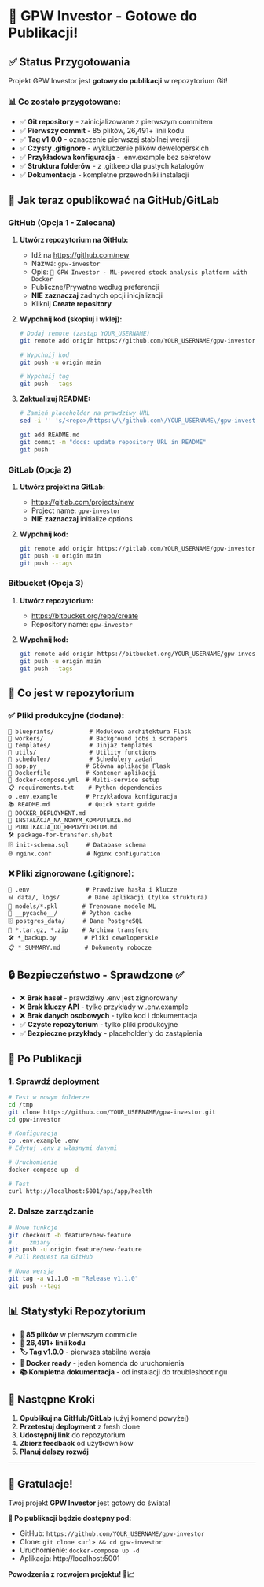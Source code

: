 # 🎉 GPW Investor - Gotowe do Publikacji!

## ✅ Status Przygotowania

Projekt GPW Investor jest **gotowy do publikacji** w repozytorium Git! 

### 📊 Co zostało przygotowane:
- ✅ **Git repository** - zainicjalizowane z pierwszym commitem
- ✅ **Pierwszy commit** - 85 plików, 26,491+ linii kodu
- ✅ **Tag v1.0.0** - oznaczenie pierwszej stabilnej wersji
- ✅ **Czysty .gitignore** - wykluczenie plików deweloperskich
- ✅ **Przykładowa konfiguracja** - .env.example bez sekretów
- ✅ **Struktura folderów** - z .gitkeep dla pustych katalogów
- ✅ **Dokumentacja** - kompletne przewodniki instalacji

## 🚀 Jak teraz opublikować na GitHub/GitLab

### GitHub (Opcja 1 - Zalecana)

1. **Utwórz repozytorium na GitHub:**
   - Idź na https://github.com/new
   - Nazwa: `gpw-investor` 
   - Opis: `🚀 GPW Investor - ML-powered stock analysis platform with Docker`
   - Publiczne/Prywatne według preferencji
   - **NIE zaznaczaj** żadnych opcji inicjalizacji
   - Kliknij **Create repository**

2. **Wypchnij kod (skopiuj i wklej):**
   ```bash
   # Dodaj remote (zastąp YOUR_USERNAME)
   git remote add origin https://github.com/YOUR_USERNAME/gpw-investor.git
   
   # Wypchnij kod
   git push -u origin main
   
   # Wypchnij tag
   git push --tags
   ```

3. **Zaktualizuj README:**
   ```bash
   # Zamień placeholder na prawdziwy URL
   sed -i '' 's/<repo>/https:\/\/github.com\/YOUR_USERNAME\/gpw-investor.git/g' README.md
   
   git add README.md
   git commit -m "docs: update repository URL in README"
   git push
   ```

### GitLab (Opcja 2)

1. **Utwórz projekt na GitLab:**
   - https://gitlab.com/projects/new
   - Project name: `gpw-investor`
   - **NIE zaznaczaj** initialize options

2. **Wypchnij kod:**
   ```bash
   git remote add origin https://gitlab.com/YOUR_USERNAME/gpw-investor.git
   git push -u origin main
   git push --tags
   ```

### Bitbucket (Opcja 3)

1. **Utwórz repozytorium:**
   - https://bitbucket.org/repo/create
   - Repository name: `gpw-investor`

2. **Wypchnij kod:**
   ```bash
   git remote add origin https://bitbucket.org/YOUR_USERNAME/gpw-investor.git
   git push -u origin main
   git push --tags
   ```

## 📁 Co jest w repozytorium

### ✅ Pliki produkcyjne (dodane):
```
📁 blueprints/          # Modułowa architektura Flask
📁 workers/             # Background jobs i scrapers
📁 templates/           # Jinja2 templates
📁 utils/               # Utility functions
📁 scheduler/           # Schedulery zadań
🐍 app.py              # Główna aplikacja Flask
🐳 Dockerfile          # Kontener aplikacji
🔧 docker-compose.yml  # Multi-service setup
📋 requirements.txt    # Python dependencies
⚙️ .env.example        # Przykładowa konfiguracja
📚 README.md           # Quick start guide
📖 DOCKER_DEPLOYMENT.md
📖 INSTALACJA_NA_NOWYM_KOMPUTERZE.md
📖 PUBLIKACJA_DO_REPOZYTORIUM.md
🛠️ package-for-transfer.sh/bat
🗄️ init-schema.sql     # Database schema
🌐 nginx.conf          # Nginx configuration
```

### ❌ Pliki zignorowane (.gitignore):
```
🔐 .env                # Prawdziwe hasła i klucze
📊 data/, logs/        # Dane aplikacji (tylko struktura)
🤖 models/*.pkl       # Trenowane modele ML
🐍 __pycache__/       # Python cache
🗄️ postgres_data/     # Dane PostgreSQL
💾 *.tar.gz, *.zip    # Archiwa transferu
🛠️ *_backup.py        # Pliki deweloperskie
📋 *_SUMMARY.md       # Dokumenty robocze
```

## 🔒 Bezpieczeństwo - Sprawdzone ✅

- ❌ **Brak haseł** - prawdziwy .env jest zignorowany
- ❌ **Brak kluczy API** - tylko przykłady w .env.example
- ❌ **Brak danych osobowych** - tylko kod i dokumentacja
- ✅ **Czyste repozytorium** - tylko pliki produkcyjne
- ✅ **Bezpieczne przykłady** - placeholder'y do zastąpienia

## 🎯 Po Publikacji

### 1. Sprawdź deployment
```bash
# Test w nowym folderze
cd /tmp
git clone https://github.com/YOUR_USERNAME/gpw-investor.git
cd gpw-investor

# Konfiguracja
cp .env.example .env
# Edytuj .env z własnymi danymi

# Uruchomienie
docker-compose up -d

# Test
curl http://localhost:5001/api/app/health
```

### 2. Dalsze zarządzanie
```bash
# Nowe funkcje
git checkout -b feature/new-feature
# ... zmiany ...
git push -u origin feature/new-feature
# Pull Request na GitHub

# Nowa wersja  
git tag -a v1.1.0 -m "Release v1.1.0"
git push --tags
```

## 📊 Statystyki Repozytorium

- **📁 85 plików** w pierwszym commicie
- **📝 26,491+ linii kodu** 
- **🏷️ Tag v1.0.0** - pierwsza stabilna wersja
- **🐳 Docker ready** - jeden komenda do uruchomienia
- **📚 Kompletna dokumentacja** - od instalacji do troubleshootingu

## 🚀 Następne Kroki

1. **Opublikuj na GitHub/GitLab** (użyj komend powyżej)
2. **Przetestuj deployment** z fresh clone
3. **Udostępnij link** do repozytorium
4. **Zbierz feedback** od użytkowników
5. **Planuj dalszy rozwój**

---

## 🎉 Gratulacje!

Twój projekt **GPW Investor** jest gotowy do świata! 

**🔗 Po publikacji będzie dostępny pod:**
- GitHub: `https://github.com/YOUR_USERNAME/gpw-investor`
- Clone: `git clone <url> && cd gpw-investor`
- Uruchomienie: `docker-compose up -d`
- Aplikacja: http://localhost:5001

**Powodzenia z rozwojem projektu! 🚀📈**
